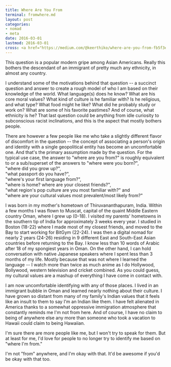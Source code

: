 ```yaml
---
title: Where Are You From
terminal: fromwhere.md
layout: post
categories:
- nomad
- meta
date: 2016-03-01
lastmod: 2016-03-01
cross: <a href="https://medium.com/@keerthiko/where-are-you-from-fb5f3e48f1aa">on Medium</a>
---
```

This question is a popular modern gripe among Asian Americans. Really this bothers the descendant of an immigrant of pretty much any ethnicity, in almost any country.

I understand some of the motivations behind that question -- a succinct question and answer to create a rough model of who I am based on their knowledge of the world. What language(s) does he know? What are his core moral values? What kind of culture is he familiar with? Is he religious, and what type? What food might he like? What did he probably study or work on? What are some of his favorite pastimes? And of course, what ethnicity is he? That last question could be anything from idle curiosity to subconscious racist inclinations, and this is the aspect that mostly bothers people.

There are however a few people like me who take a slightly different flavor of discomfort in the question -- the concept of associating a person's origin and identity with a single geopolitical entity has become an uncomfortable one. And that's the primary assumption made by the question. For the typical use case, the answer to "where are you from?" is roughly equivalent to or a sub/superset of the answers to 
"where were you born?", <br>
"where did you grow up?", <br> 
"what passport do you have?", <br>
"where's your first language from?", <br>
"where is home? where are your closest friends?", <br>
"what region's pop culture are you most familiar with?" and <br>
"where are your cultural values most prevalent/most likely from?" 

I was born in my mother's hometown of Thiruvananthapuram, India. Within a few months I was flown to Muscat, capital of the quaint Middle Eastern country Oman, where I grew up (0-18). I visited my parents' hometowns in the southern tip of India for approximately 3 weeks every year. I studied in Boston (18-22) where I made most of my closest friends, and moved to the Bay to start working for BitGym (22-24). I was then a digital nomad for nearly 2 years (24-26) residing in 9 different East and South-East Asian countries before returning to the Bay. I know less than 10 words of Arabic after 18 of my spongiest years in Oman. On the other hand, I can hold conversation with native Japanese speakers where I spent less than 3 months of my life. Mostly because that was not where I learned the language -- I watch more than twice as much anime as I do Hollywood, Bollywood, western television and cricket combined. As you could guess, my cultural values are a mashup of everything I have come in contact with.

I am now uncomfortable identifying with any of those places. I lived in an immigrant bubble in Oman and learned nearly nothing about their culture. I have grown so distant from many of my family's Indian values that it feels like an insult to them to say I'm an Indian like them. I have felt alienated in America thanks to a somewhat oppressive immigration atmosphere that constantly reminds me I'm not from here. And of course, I have no claim to being of anywhere else any more than someone who took a vacation to Hawaii could claim to being Hawaiian.

I'm sure there are more people like me, but I won't try to speak for them. But at least for me, I'd love for people to no longer try to identify me based on "where I'm from." 

I'm not "from" anywhere, and I'm okay with that. It'd be awesome if you'd be okay with that too.